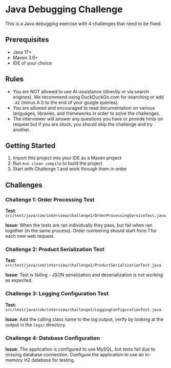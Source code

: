 # Java Debugging Challenge

This is a Java debugging exercise with 4 challenges that need to be fixed.

## Prerequisites

- Java 17+
- Maven 3.6+
- IDE of your choice

## Rules

* You are NOT allowed to use AI-assistance (directly or via search engines). We recommend using DuckDuckGo.com for searching or add `-AI` (minus A I) to the end of your google queries).
* You are allowed and encouraged to read documentation on various languages, libraries, and frameworks in order to solve the challenges.
* The interviewer will answer any questions you have or provide hints on request but if you are stuck, you should skip the challenge and try another.

## Getting Started

1. Import this project into your IDE as a Maven project
2. Run `mvn clean compile` to build the project
3. Start with Challenge 1 and work through them in order

## Challenges

### Challenge 1: Order Processing Test
**Test**: `src/test/java/com/interview/challenge1/OrderProcessingServiceTest.java`

**Issue**: When the tests are ran individually they pass, but fail when ran together (in the same process). Order 
numbering should start from 1 for each new web request.

### Challenge 2: Product Serialization Test
**Test**: `src/test/java/com/interview/challenge2/ProductSerializationTest.java`

**Issue**: Test is failing - JSON serialization and deserialization is not working as expected.

### Challenge 3: Logging Configuration Test
**Test**: `src/test/java/com/interview/challenge3/LoggingConfigurationTest.java`

**Issue**: Add the calling class name to the log output, verify by looking at the output in the `logs/` directory.

### Challenge 4: Database Configuration
**Issue**: The application is configured to use MySQL, but tests fail due to missing database connection. Configure the application to use an in-memory H2 database for testing.
